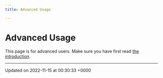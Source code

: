 ```yaml
---
title: Advanced Usage

---
```


# Advanced Usage



This page is for advanced users. Make sure you have first read [the introduction](/pages/intro.md#page-intro). 

-------------------------------

Updated on 2022-11-15 at 00:30:33 +0000
